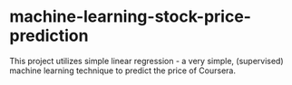 # machine-learning-stock-price-prediction
This project utilizes simple linear regression - a very simple, (supervised) machine learning technique to predict the price of Coursera.
